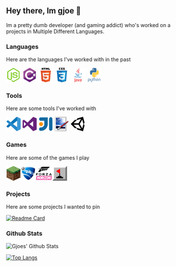## Hey there, Im gjoe 👋

Im a pretty dumb developer (and gaming addict) who's worked on a projects in Multiple Different Languages.

<!--Image Link-->
[vscode]: https://code.visualstudio.com/
[Visual Studio]: https://visualstudio.microsoft.com/
[IntelliJ]: https://www.jetbrains.com/idea/
[pdn]: https://www.getpaint.net/
[unity]: https://unity.com/

[nodejs]: https://nodejs.org/en/
[csharp]: https://docs.microsoft.com/en-us/dotnet/csharp/
[html5]: https://html.spec.whatwg.org/
[css]: https://www.w3.org/Style/CSS/Overview.en.html
[java]: https://adoptopenjdk.net/
[python]: https://www.python.org/

[mc]: https://www.minecraft.net/en-us
[rl]: https://www.rocketleague.com/
[fh4]: https://forzamotorsport.net/en-us/games/fh4
[ms]: https://minesweeperonline.com/

### Languages

Here are the languages I've worked with in the past

[<img src="https://raw.githubusercontent.com/devicons/devicon/9f4f5cdb393299a81125eb5127929ea7bfe42889/icons/nodejs/nodejs-original.svg" alt = "Javascript" width = "40" height = "40"/>][nodejs] [<img src="https://raw.githubusercontent.com/devicons/devicon/9f4f5cdb393299a81125eb5127929ea7bfe42889/icons/csharp/csharp-original.svg" alt = "Csharp (Unity)" width = "40" height = "40"/>][csharp]  [<img src="https://raw.githubusercontent.com/devicons/devicon/master/icons/html5/html5-original-wordmark.svg" alt="html5" alt = "HTML" width = "40" height = "40"/>][html5] [<img src="https://raw.githubusercontent.com/devicons/devicon/9f4f5cdb393299a81125eb5127929ea7bfe42889/icons/css3/css3-original-wordmark.svg" alt = "CSS" width = "40" height = "40"/>][css] [<img src="https://raw.githubusercontent.com/devicons/devicon/9f4f5cdb393299a81125eb5127929ea7bfe42889/icons/java/java-original-wordmark.svg" alt = "Java" width = "40" height = "40"/>][java] [<img src="https://raw.githubusercontent.com/devicons/devicon/9f4f5cdb393299a81125eb5127929ea7bfe42889/icons/python/python-original-wordmark.svg" alt = "Python" width = "40" height = "40"/>][python]
### Tools

Here are some tools I've worked with

[<img src="https://raw.githubusercontent.com/devicons/devicon/9f4f5cdb393299a81125eb5127929ea7bfe42889/icons/vscode/vscode-original.svg" alt = "Vscode" height = "40">][vscode] [<img src="https://raw.githubusercontent.com/devicons/devicon/9f4f5cdb393299a81125eb5127929ea7bfe42889/icons/visualstudio/visualstudio-plain.svg" alt = "Visual Studio" height = "40">][Visual Studio] [<img src="https://raw.githubusercontent.com/devicons/devicon/9f4f5cdb393299a81125eb5127929ea7bfe42889/icons/intellij/intellij-original.svg" alt = "Intell IJ Idea" height = "40">][IntelliJ] [<img src="./recources/pdn.png" alt = "Paint Dot Net" height = "40">][pdn] [<img src="./recources/unity.png" alt = "Unity" height = "40">][unity]

### Games

Here are some of the games I play

[<img src="./recources/mc.png/" alt = "Minecraft" height = "40">][mc][<img src="./recources/rl.png/" alt = "Rocket League" height = "40">][rl][<img src = "./recources/fh4.png" alt = "Forza Horizon 4" height = "40">][fh4][<img src = "./recources/ms.png" alt = "Minesweeper" height = "40">][ms]

### Projects 

Here are some projects I wanted to pin

[![Readme Card](https://github-readme-stats.vercel.app/api/pin/?username=Gjoedev&repo=Demolay-Event-Bot)](https://github.com/gjoedev/Demolay-Event-Bot)

### Github Stats

![Gjoes' Github Stats](https://github-readme-stats.vercel.app/api?username=Gjoedev&theme=vue&count_private=true&show_icons=true)

[![Top Langs](https://github-readme-stats.vercel.app/api/top-langs/?username=gjoedev&layout=compact)](https://github.com/anuraghazra/github-readme-stats)





<!--
**gjoedev/gjoedev** is a ✨ _special_ ✨ repository because its `README.md` (this file) appears on your GitHub profile.

Here are some ideas to get you started:

- 🔭 I’m currently working on ...
- 🌱 I’m currently learning ...
- 👯 I’m looking to collaborate on ...
- 🤔 I’m looking for help with ...
- 💬 Ask me about ...
- 📫 How to reach me: ...
- 😄 Pronouns: ...
- ⚡ Fun fact: ...
-->
